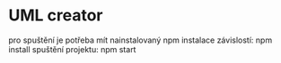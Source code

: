 UML creator
========
pro spuštění je potřeba mít nainstalovaný npm
instalace závislostí: npm install
spuštění projektu: npm start